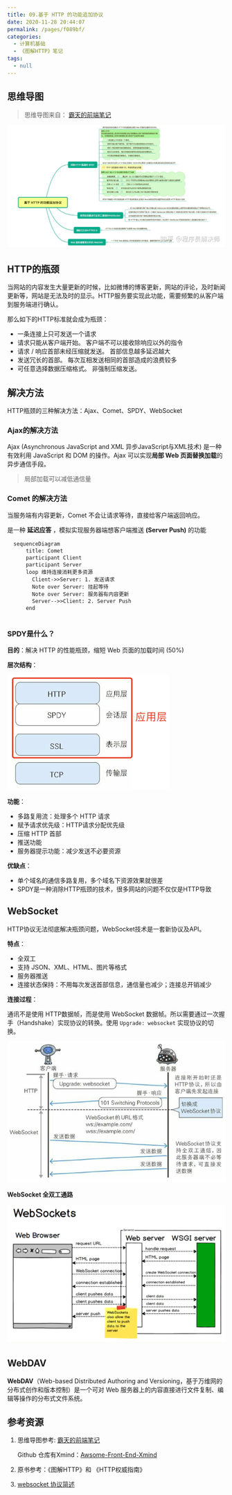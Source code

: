 ```yaml
---
title: 09.基于 HTTP 的功能追加协议
date: 2020-11-28 20:44:07
permalink: /pages/f089bf/
categories: 
  - 计算机基础
  - 《图解HTTP》笔记
tags: 
  - null
---
```


## 思维导图

> 思维导图来自： [霸天的前端笔记](https://www.zhihu.com/column/c_57862727)

![[img]()](./assets/img/v2-e487660edf6fb8ad4fd3d39f7e201bf7_r.jpg)

## HTTP的瓶颈

当网站的内容发生大量更新的时候，比如微博的博客更新，网站的评论，及时新闻更新等，网站是无法及时的显示。HTTP服务要实现此功能，需要频繁的从客户端到服务端进行确认。

那么如下的HTTP标准就会成为瓶颈：

- 一条连接上只可发送一个请求
- 请求只能从客户端开始。 客户端不可以接收除响应以外的指令
- 请求 / 响应首部未经压缩就发送。 首部信息越多延迟越大
- 发送冗长的首部。 每次互相发送相同的首部造成的浪费较多
- 可任意选择数据压缩格式。 非强制压缩发送。

## 解决方法

HTTP瓶颈的三种解决方法：Ajax、Comet、SPDY、WebSocket

### Ajax的解决方法

Ajax (Asynchronous JavaScript and XML 异步JavaScript与XML技术) 是一种有效利用 JavaScript 和 DOM 的操作。Ajax 可以实现**局部 Web 页面替换加载**的异步通信手段。

> 局部加载可以减低通信量

### Comet 的解决方法

当服务端有内容更新，Comet 不会让请求等待，直接给客户端返回响应。

是一种 **延迟应答** ，模拟实现服务器端想客户端推送  **(Server Push)** 的功能

```mermaid
  sequenceDiagram
      title: Comet
      participant Client
      participant Server
      loop 维持连接消耗更多资源
        Client->>Server: 1. 发送请求
        Note over Server: 挂起等待
        Note over Server: 服务器有内容更新
        Server-->>Client: 2. Server Push
      end 
  	
```

### SPDY是什么？

**目的**：解决 HTTP 的性能瓶颈，缩短 Web 页面的加载时间 (50%)

**层次结构**：

<img src="./assets/img/image-20201128235729278.png" alt="image-20201128235729278" style="zoom:100%;margin:0" />

**功能**：

- 多路复用流：处理多个 HTTP 请求
- 赋予请求优先级：HTTP请求分配优先级
- 压缩 HTTP 首部
- 推送功能
- 服务器提示功能：减少发送不必要资源

**优缺点**：

- 单个域名的通信多路复用，多个域名下资源效果就很差
- SPDY是一种消除HTTP瓶颈的技术，很多网站的问题不仅仅是HTTP导致

## WebSocket

HTTP协议无法彻底解决瓶颈问题，WebSocket技术是一套新协议及API。

**特点**：

- 全双工
- 支持 JSON、XML、HTML、图片等格式
- 服务器推送
- 连接状态保持：不用每次发送首部信息，通信量也减少；连接总开销减少

**连接过程**：

通讯不是使用 HTTP数据帧，而是使用 WebSocket 数据帧。所以需要通过一次握手（Handshake）实现协议的转换。使用 `Upgrade: websocket` 实现协议的切换。

![image-20201129002053232](./assets/img/image-20201129002053232.png)

**WebSocket 全双工通路**

<img src="./assets/img/1879468-20191204022955056-605665653.png" alt="img" style="zoom:50%;" />

## WebDAV

**WebDAV**（Web-based Distributed Authoring and Versioning，基于万维网的分布式创作和版本控制）是一个可对 Web 服务器上的内容直接进行文件复制、编辑等操作的分布式文件系统。



## 参考资源

1. 思维导图参考:  [霸天的前端笔记](https://www.zhihu.com/column/c_57862727)

   Github 仓库有Xmind：[Awsome-Front-End-Xmind](https://github.com/bailinlin/Awsome-Front-End-Xmind)

2. 原书参考：《图解HTTP》和 《HTTP权威指南》

3. [websocket 协议简述](https://www.cnblogs.com/chenxinshuo/p/11980577.html)